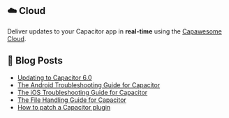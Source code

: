 <!--
# Capawesome

**Here are some ideas to get you started:**

🙋‍♀️ A short introduction - what is your organization all about?
🌈 Contribution guidelines - how can the community get involved?
👩‍💻 Useful resources - where can the community find your docs? Is there anything else the community should know?
🍿 Fun facts - what does your team eat for breakfast?
🧙 Remember, you can do mighty things with the power of [Markdown](https://docs.github.com/github/writing-on-github/getting-started-with-writing-and-formatting-on-github/basic-writing-and-formatting-syntax)
-->

## ☁️ Cloud

Deliver updates to your Capacitor app in **real-time** using the [Capawesome Cloud](https://capawesome.io/cloud/).

## 📕  Blog Posts

<!-- BLOG-POST-LIST:START -->
- [Updating to Capacitor 6.0](https://capawesome.io/blog/updating-to-capacitor-6/)
- [The Android Troubleshooting Guide for Capacitor](https://capawesome.io/blog/troubleshooting-capacitor-android-issues/)
- [The iOS Troubleshooting Guide for Capacitor](https://capawesome.io/blog/troubleshooting-capacitor-ios-issues/)
- [The File Handling Guide for Capacitor](https://capawesome.io/blog/the-file-handling-guide-for-capacitor/)
- [How to patch a Capacitor plugin](https://capawesome.io/blog/how-to-patch-a-capacitor-plugin/)
<!-- BLOG-POST-LIST:END -->
